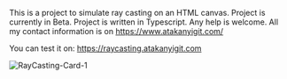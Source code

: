 This is a project to simulate ray casting on an HTML canvas. Project is currently in Beta. Project is written in Typescript. 
Any help is welcome. All my contact information is on https://www.atakanyigit.com/

You can test it on: https://raycasting.atakanyigit.com

![RayCasting-Card-1](https://github.com/user-attachments/assets/3ff6645e-8e38-4b6d-9985-b40b41ba202d)
